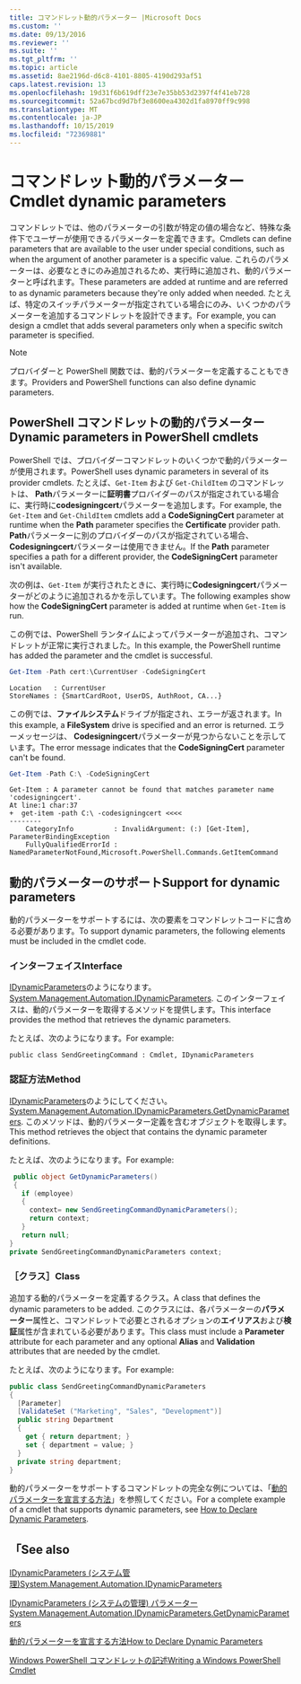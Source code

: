 ```yaml
---
title: コマンドレット動的パラメーター |Microsoft Docs
ms.custom: ''
ms.date: 09/13/2016
ms.reviewer: ''
ms.suite: ''
ms.tgt_pltfrm: ''
ms.topic: article
ms.assetid: 8ae2196d-d6c8-4101-8805-4190d293af51
caps.latest.revision: 13
ms.openlocfilehash: 19d31f6b619dff23e7e35bb53d2397f4f41eb728
ms.sourcegitcommit: 52a67bcd9d7bf3e8600ea4302d1fa8970ff9c998
ms.translationtype: MT
ms.contentlocale: ja-JP
ms.lasthandoff: 10/15/2019
ms.locfileid: "72369881"
---
```

# <a name="cmdlet-dynamic-parameters"></a><span data-ttu-id="52fd1-102">コマンドレット動的パラメーター</span><span class="sxs-lookup"><span data-stu-id="52fd1-102">Cmdlet dynamic parameters</span></span>

<span data-ttu-id="52fd1-103">コマンドレットでは、他のパラメーターの引数が特定の値の場合など、特殊な条件下でユーザーが使用できるパラメーターを定義できます。</span><span class="sxs-lookup"><span data-stu-id="52fd1-103">Cmdlets can define parameters that are available to the user under special conditions, such as when the argument of another parameter is a specific value.</span></span> <span data-ttu-id="52fd1-104">これらのパラメーターは、必要なときにのみ追加されるため、実行時に追加され、動的パラメーターと呼ばれます。</span><span class="sxs-lookup"><span data-stu-id="52fd1-104">These parameters are added at runtime and are referred to as dynamic parameters because they're only added when needed.</span></span> <span data-ttu-id="52fd1-105">たとえば、特定のスイッチパラメーターが指定されている場合にのみ、いくつかのパラメーターを追加するコマンドレットを設計できます。</span><span class="sxs-lookup"><span data-stu-id="52fd1-105">For example, you can design a cmdlet that adds several parameters only when a specific switch parameter is specified.</span></span>

> [!NOTE]
> <span data-ttu-id="52fd1-106">プロバイダーと PowerShell 関数では、動的パラメーターを定義することもできます。</span><span class="sxs-lookup"><span data-stu-id="52fd1-106">Providers and PowerShell functions can also define dynamic parameters.</span></span>

## <a name="dynamic-parameters-in-powershell-cmdlets"></a><span data-ttu-id="52fd1-107">PowerShell コマンドレットの動的パラメーター</span><span class="sxs-lookup"><span data-stu-id="52fd1-107">Dynamic parameters in PowerShell cmdlets</span></span>

<span data-ttu-id="52fd1-108">PowerShell では、プロバイダーコマンドレットのいくつかで動的パラメーターが使用されます。</span><span class="sxs-lookup"><span data-stu-id="52fd1-108">PowerShell uses dynamic parameters in several of its provider cmdlets.</span></span> <span data-ttu-id="52fd1-109">たとえば、`Get-Item` および `Get-ChildItem` のコマンドレットは、 **Path**パラメーターに**証明書**プロバイダーのパスが指定されている場合に、実行時に**codesigningcert**パラメーターを追加します。</span><span class="sxs-lookup"><span data-stu-id="52fd1-109">For example, the `Get-Item` and `Get-ChildItem` cmdlets add a **CodeSigningCert** parameter at runtime when the **Path** parameter specifies the **Certificate** provider path.</span></span> <span data-ttu-id="52fd1-110">**Path**パラメーターに別のプロバイダーのパスが指定されている場合、 **Codesigningcert**パラメーターは使用できません。</span><span class="sxs-lookup"><span data-stu-id="52fd1-110">If the **Path** parameter specifies a path for a different provider, the **CodeSigningCert** parameter isn't available.</span></span>

<span data-ttu-id="52fd1-111">次の例は、`Get-Item` が実行されたときに、実行時に**Codesigningcert**パラメーターがどのように追加されるかを示しています。</span><span class="sxs-lookup"><span data-stu-id="52fd1-111">The following examples show how the **CodeSigningCert** parameter is added at runtime when `Get-Item` is run.</span></span>

<span data-ttu-id="52fd1-112">この例では、PowerShell ランタイムによってパラメーターが追加され、コマンドレットが正常に実行されました。</span><span class="sxs-lookup"><span data-stu-id="52fd1-112">In this example, the PowerShell runtime has added the parameter and the cmdlet is successful.</span></span>

```powershell
Get-Item -Path cert:\CurrentUser -CodeSigningCert
```

```Output
Location   : CurrentUser
StoreNames : {SmartCardRoot, UserDS, AuthRoot, CA...}
```

<span data-ttu-id="52fd1-113">この例では、**ファイルシステム**ドライブが指定され、エラーが返されます。</span><span class="sxs-lookup"><span data-stu-id="52fd1-113">In this example, a **FileSystem** drive is specified and an error is returned.</span></span> <span data-ttu-id="52fd1-114">エラーメッセージは、 **Codesigningcert**パラメーターが見つからないことを示しています。</span><span class="sxs-lookup"><span data-stu-id="52fd1-114">The error message indicates that the **CodeSigningCert** parameter can't be found.</span></span>

```powershell
Get-Item -Path C:\ -CodeSigningCert
```

```Output
Get-Item : A parameter cannot be found that matches parameter name 'codesigningcert'.
At line:1 char:37
+  get-item -path C:\ -codesigningcert <<<<
--------
    CategoryInfo          : InvalidArgument: (:) [Get-Item], ParameterBindingException
    FullyQualifiedErrorId : NamedParameterNotFound,Microsoft.PowerShell.Commands.GetItemCommand
```

## <a name="support-for-dynamic-parameters"></a><span data-ttu-id="52fd1-115">動的パラメーターのサポート</span><span class="sxs-lookup"><span data-stu-id="52fd1-115">Support for dynamic parameters</span></span>

<span data-ttu-id="52fd1-116">動的パラメーターをサポートするには、次の要素をコマンドレットコードに含める必要があります。</span><span class="sxs-lookup"><span data-stu-id="52fd1-116">To support dynamic parameters, the following elements must be included in the cmdlet code.</span></span>

### <a name="interface"></a><span data-ttu-id="52fd1-117">インターフェイス</span><span class="sxs-lookup"><span data-stu-id="52fd1-117">Interface</span></span>

<span data-ttu-id="52fd1-118">[IDynamicParameters](/dotnet/api/System.Management.Automation.IDynamicParameters)のようになります。</span><span class="sxs-lookup"><span data-stu-id="52fd1-118">[System.Management.Automation.IDynamicParameters](/dotnet/api/System.Management.Automation.IDynamicParameters).</span></span>
<span data-ttu-id="52fd1-119">このインターフェイスは、動的パラメーターを取得するメソッドを提供します。</span><span class="sxs-lookup"><span data-stu-id="52fd1-119">This interface provides the method that retrieves the dynamic parameters.</span></span>

<span data-ttu-id="52fd1-120">たとえば、次のようになります。</span><span class="sxs-lookup"><span data-stu-id="52fd1-120">For example:</span></span>

`public class SendGreetingCommand : Cmdlet, IDynamicParameters`

### <a name="method"></a><span data-ttu-id="52fd1-121">認証方法</span><span class="sxs-lookup"><span data-stu-id="52fd1-121">Method</span></span>

<span data-ttu-id="52fd1-122">[IDynamicParameters](/dotnet/api/System.Management.Automation.IDynamicParameters.GetDynamicParameters)のようにしてください。</span><span class="sxs-lookup"><span data-stu-id="52fd1-122">[System.Management.Automation.IDynamicParameters.GetDynamicParameters](/dotnet/api/System.Management.Automation.IDynamicParameters.GetDynamicParameters).</span></span>
<span data-ttu-id="52fd1-123">このメソッドは、動的パラメーター定義を含むオブジェクトを取得します。</span><span class="sxs-lookup"><span data-stu-id="52fd1-123">This method retrieves the object that contains the dynamic parameter definitions.</span></span>

<span data-ttu-id="52fd1-124">たとえば、次のようになります。</span><span class="sxs-lookup"><span data-stu-id="52fd1-124">For example:</span></span>

```csharp
 public object GetDynamicParameters()
 {
   if (employee)
   {
     context= new SendGreetingCommandDynamicParameters();
     return context;
   }
   return null;
}
private SendGreetingCommandDynamicParameters context;
```

### <a name="class"></a><span data-ttu-id="52fd1-125">［クラス］</span><span class="sxs-lookup"><span data-stu-id="52fd1-125">Class</span></span>

<span data-ttu-id="52fd1-126">追加する動的パラメーターを定義するクラス。</span><span class="sxs-lookup"><span data-stu-id="52fd1-126">A class that defines the dynamic parameters to be added.</span></span> <span data-ttu-id="52fd1-127">このクラスには、各パラメーターの**パラメーター**属性と、コマンドレットで必要とされるオプションの**エイリアス**および**検証**属性が含まれている必要があります。</span><span class="sxs-lookup"><span data-stu-id="52fd1-127">This class must include a **Parameter** attribute for each parameter and any optional **Alias** and **Validation** attributes that are needed by the cmdlet.</span></span>

<span data-ttu-id="52fd1-128">たとえば、次のようになります。</span><span class="sxs-lookup"><span data-stu-id="52fd1-128">For example:</span></span>

```csharp
public class SendGreetingCommandDynamicParameters
{
  [Parameter]
  [ValidateSet ("Marketing", "Sales", "Development")]
  public string Department
  {
    get { return department; }
    set { department = value; }
  }
  private string department;
}
```

<span data-ttu-id="52fd1-129">動的パラメーターをサポートするコマンドレットの完全な例については、「[動的パラメーターを宣言する方法](./how-to-declare-dynamic-parameters.md)」を参照してください。</span><span class="sxs-lookup"><span data-stu-id="52fd1-129">For a complete example of a cmdlet that supports dynamic parameters, see [How to Declare Dynamic Parameters](./how-to-declare-dynamic-parameters.md).</span></span>

## <a name="see-also"></a><span data-ttu-id="52fd1-130">「</span><span class="sxs-lookup"><span data-stu-id="52fd1-130">See also</span></span>

[<span data-ttu-id="52fd1-131">IDynamicParameters (システム管理)</span><span class="sxs-lookup"><span data-stu-id="52fd1-131">System.Management.Automation.IDynamicParameters</span></span>](/dotnet/api/System.Management.Automation.IDynamicParameters)

[<span data-ttu-id="52fd1-132">IDynamicParameters (システムの管理) パラメーター</span><span class="sxs-lookup"><span data-stu-id="52fd1-132">System.Management.Automation.IDynamicParameters.GetDynamicParameters</span></span>](/dotnet/api/System.Management.Automation.IDynamicParameters.GetDynamicParameters)

[<span data-ttu-id="52fd1-133">動的パラメーターを宣言する方法</span><span class="sxs-lookup"><span data-stu-id="52fd1-133">How to Declare Dynamic Parameters</span></span>](./how-to-declare-dynamic-parameters.md)

[<span data-ttu-id="52fd1-134">Windows PowerShell コマンドレットの記述</span><span class="sxs-lookup"><span data-stu-id="52fd1-134">Writing a Windows PowerShell Cmdlet</span></span>](./writing-a-windows-powershell-cmdlet.md)
